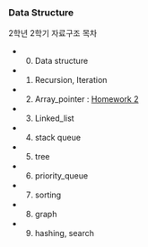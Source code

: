 
### Data Structure

2학년 2학기 자료구조 목차

- 00. Data structure
- 01. Recursion, Iteration
- 02. Array_pointer : [Homework 2](https://github.com/flowersayo/2-2/tree/main/%EC%9E%90%EB%A3%8C%EA%B5%AC%EC%A1%B0/3.%20Array%20Pointer)
- 03. Linked_list  
- 04. stack queue
- 05. tree
- 06. priority_queue 
- 07. sorting
- 08. graph
- 09. hashing, search


